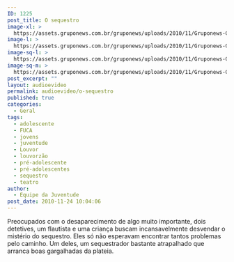 ```yaml
---
ID: 1225
post_title: O sequestro
image-xl: >
  https://assets.gruponews.com.br/gruponews/uploads/2010/11/Gruponews-GruponewsTeatro_Fuca692363-350.jpg
image-l: >
  https://assets.gruponews.com.br/gruponews/uploads/2010/11/Gruponews-GruponewsTeatro_Fuca692363-350.jpg
image-sq-l: >
  https://assets.gruponews.com.br/gruponews/uploads/2010/11/Gruponews-GruponewsTeatro_Fuca692363-350.jpg
image-sq-m: >
  https://assets.gruponews.com.br/gruponews/uploads/2010/11/Gruponews-GruponewsTeatro_Fuca692363-350.jpg
post_excerpt: ""
layout: audioevideo
permalink: audioevideo/o-sequestro
published: true
categories:
  - Geral
tags:
  - adolescente
  - FUCA
  - jovens
  - juventude
  - Louvor
  - louvorzão
  - pré-adolescente
  - pré-adolescentes
  - sequestro
  - teatro
author:
  - Equipe da Juventude
post_date: 2010-11-24 10:04:06
---
```

Preocupados com o desaparecimento de algo muito importante, dois detetives, um flautista e uma criança buscam incansavelmente desvendar o mistério do sequestro. Eles só não esperavam encontrar tantos problemas pelo caminho. Um deles, um sequestrador bastante atrapalhado que arranca boas gargalhadas da plateia.